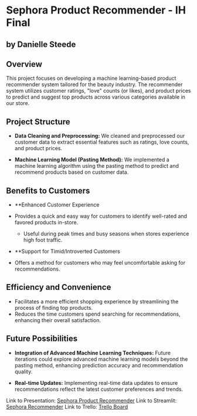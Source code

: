 # Sephora Product Recommender - IH Final
## by Danielle Steede

## Overview
This project focuses on developing a machine learning-based product recommender system tailored for the beauty industry. The recommender system utilizes customer ratings, "love" counts (or likes), and product prices to predict and suggest top products across various categories available in our store.

## Project Structure
- **Data Cleaning and Preprocessing:** We cleaned and preprocessed our customer data to extract essential features such as ratings, love counts, and product prices.
  
- **Machine Learning Model (Pasting Method):** We implemented a machine learning algorithm using the pasting method to predict and recommend products based on customer data.

## Benefits to Customers

- **Enhanced Customer Experience

- Provides a quick and easy way for customers to identify well-rated and favored products in-store.
  - Useful during peak times and busy seasons when stores experience high foot traffic.

- **Support for Timid/Introverted Customers

- Offers a method for customers who may feel uncomfortable asking for recommendations.

## Efficiency and Convenience

- Facilitates a more efficient shopping experience by streamlining the process of finding top products.
- Reduces the time customers spend searching for recommendations, enhancing their overall satisfaction.

## Future Possibilities
- **Integration of Advanced Machine Learning Techniques:** Future iterations could explore advanced machine learning models beyond the pasting method, enhancing prediction accuracy and recommendation quality.
  
- **Real-time Updates:** Implementing real-time data updates to ensure recommendations reflect the latest customer preferences and trends.

Link to Presentation:  [Sephora Product Recommender](https://docs.google.com/presentation/d/1UNFjWFS6vpM6ZqR-cqcCAoXFdTas6bTH9AH89xf0Gj8/edit?usp=sharing)
Link to Streamlit:  [Sephora Recommender](https://sephorarecommender.streamlit.app)
Link to Trello: [Trello Board](https://trello.com/invite/b/4NK7DPF8/ATTI0dac7be47d6e9c6a4731477c51526103FDA58078/final-project-ih-sephora-product-recommender)
